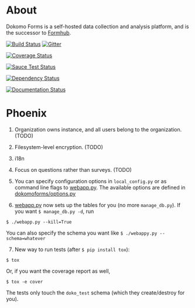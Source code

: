 # About

Dokomo Forms is a self-hosted data collection and analysis platform, and is the successor to [Formhub](https://formhub.org/).

[![Build Status](https://travis-ci.org/SEL-Columbia/dokomoforms.svg?branch=master)](https://travis-ci.org/SEL-Columbia/dokomoforms)
[![Gitter](https://badges.gitter.im/Join%20Chat.svg)](https://gitter.im/SEL-Columbia/dokomoforms?utm_source=badge&utm_medium=badge&utm_campaign=pr-badge&utm_content=badge)

[![Coverage Status](https://coveralls.io/repos/SEL-Columbia/dokomoforms/badge.svg?branch=master)](https://coveralls.io/r/SEL-Columbia/dokomoforms?branch=master)

[![Sauce Test Status](https://saucelabs.com/browser-matrix/dokomo_sauce_matrix.svg)](https://saucelabs.com/u/dokomo_sauce_matrix)

[![Dependency Status](https://gemnasium.com/SEL-Columbia/dokomoforms.svg)](https://gemnasium.com/SEL-Columbia/dokomoforms)

[![Documentation Status](https://readthedocs.org/projects/dokomoforms/badge/?version=latest)](https://readthedocs.org/projects/dokomoforms/?badge=latest)

# Phoenix

1. Organization owns instance, and all users belong to the organization. (TODO)

2. Filesystem-level encryption. (TODO)

3. i18n

4. Focus on questions rather than surveys. (TODO)

5. You can specify configuration options in `local_config.py` or as command line flags to [webapp.py](webapp.py). The available options are defined in [dokomoforms/options.py](dokomoforms/options.py)

6. [webapp.py](webapp.py) now sets up the tables for you (no more `manage_db.py`). If you want `$ manage_db.py -d`, run

  `$ ./webapp.py --kill=True`

  You can also specify the schema you want like `$ ./webappy.py --schema=whatever`

7. New way to run tests (after `$ pip install tox`):

  `$ tox`

  Or, if you want the coverage report as well,

  `$ tox -e cover`

  The tests only touch the `doko_test` schema (which they create/destroy for you).
